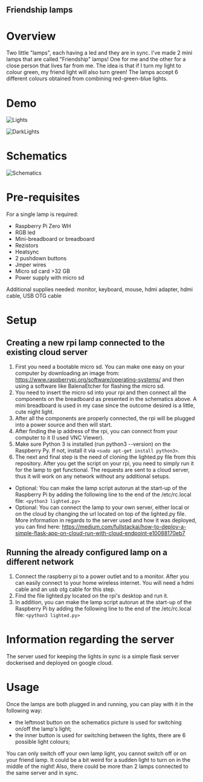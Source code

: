<h2>Friendship lamps</h2>

# Overview
Two little "lamps", each having a led and they are in sync.
I've made 2 mini lamps that are called "Friendship" lamps! One for me and the other for a close person that lives far from me. The idea is that if I turn my light to colour green, my friend light will also turn green! The lamps accept 6 different colours obtained from combining red-green-blue lights. 

# Demo

![Lights](/../master/lights.gif?raw=True "Lights demo")

![DarkLights](/../master/dark-lights.gif?raw=True "Dark lights demo")

# Schematics

![Schematics](/../master/iot.png?raw=True "Breadboard schematics")


# Pre-requisites

For a single lamp is required: 

<ul>
  <li> Raspberry Pi Zero WH </li>
  <li> RGB led </li>
  <li> Mini-breadboard or breadboard</li>
  <li> Rezistors  </li>
  <li> Heatsync  </li>
  <li> 2 pushdown buttons </li>
  <li> Jmper wires </li>
  <li> Micro sd card >32 GB </li>
  <li> Power supply with micro sd  </li>
</ul>

Additional supplies needed: monitor, keyboard, mouse, hdmi adapter, hdmi cable, USB OTG cable

# Setup

## Creating a new rpi lamp connected to the existing cloud server

1. First you need a bootable micro sd. You can make one easy on your computer by downloading an image from: https://www.raspberrypi.org/software/operating-systems/ and then using a software like BalenaEtcher for flashing the micro sd. 
2. You need to insert the micro sd into your rpi and then connect all the components on the breadboard as presented in the schematics above. A mini breadboard is used in my case since the outcome desired is a little, cute night light.
3. After all the components are properly connected, the rpi will be plugged into a power source and then will start.
4. After finding the ip address of the rpi, you can connect from your computer to it (I used VNC Viewer).
5. Make sure Python 3 is installed (run python3 --version) on the Raspberry Py. If not, install it via `<sudo apt-get install python3>`.
6. The next and final step is the need of cloning the lighted.py file from this repository. After you get the script on your rpi, you need to simply run it for the lamp to get functional. The requests are sent to a cloud server, thus it will work on any network without any additional setups. 

* Optional: You can make the lamp script autorun at the start-up of the Raspberry Pi by adding the following line to the end of the /etc/rc.local file: `<python3 lighted.py>`
* Optional: You can connect the lamp to your own server, either local or on the cloud by changing the url located on top of the lighted.py file. More information in regards to the server used and how it was deployed, you can find here: https://medium.com/fullstackai/how-to-deploy-a-simple-flask-app-on-cloud-run-with-cloud-endpoint-e10088170eb7

## Running the already configured lamp on a different network

1. Connect the raspberry pi to a power outlet and to a monitor. After you can easily connect to your home wireless internet. You will need a hdmi cable and an usb otg cable for this step.
2. Find the file lighted.py located on the rpi's desktop and run it.
3. In addition, you can make the lamp script autorun at the start-up of the Raspberry Pi by adding the following line to the end of the /etc/rc.local file: `<python3 lighted.py>`

# Information regarding the server

The server used for keeping the lights in sync is a simple flask server dockerised and deployed on google cloud.

# Usage

Once the lamps are both plugged in and running, you can play with it in the following way:
* the leftmost button on the schematics picture is used for switching on/off the lamp's light;
* the inner button is used for switching between the lights, there are 6 possible light colours;

You can only switch off your own lamp light, you cannot switch off or on your friend lamp. It could be a bit weird for a sudden light to turn on in the middle of the night! Also, there could be more than 2 lamps connected to the same server and in sync.




